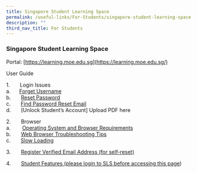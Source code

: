 ```yaml
---
title: Singapore Student Learning Space
permalink: /useful-links/For-Students/singapore-student-learning-space
description: ""
third_nav_title: For Students
---
```

### Singapore Student Learning Space

Portal: [https://learning.moe.edu.sg](https://learning.moe.edu.sg/)

User Guide

1.       Login Issues
<br> a.      [Forget Username](/files/Student%20Forget%20Username.pdf)
<br>b.       [Reset Password](/files/Reset%20Password.pdf)
<br> c.       [Find Password Reset Email](/files/Find%20Password%20Reset%20Email.pdf)
<br> d.       [Unlock Student’s Account]
Upload PDF here

2.       Browser
<br> a.        [Operating System and Browser Requirements](/files/Operating%20System%20and%20Browser%20Requirements.pdf)
<br> b.       [Web Browser Troubleshooting Tips](/files/Web%20Browser%20Troubleshooting%20Tips.pdf)
<br> c.       [Slow Loading](/files/Slow%20Loading.pdf)

3.       [Register Verified Email Address (for self-reset)](https://chijourladyqueenofpeace.moe.edu.sg/qql/slot/u736/SLS/3.%20Register%20Verified%20Email%20Address.pdf)

4.       [Student Features (please login to SLS before accessing this page](https://mo.learning.moe.edu.sg/UserGuide/Vle/student-features.html#treeassignment))